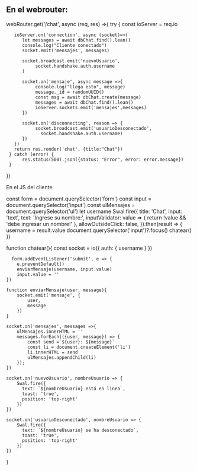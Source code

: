En el webrouter:
----------------

webRouter.get('/chat', async (req, res) =>{
     try {
       const ioServer = req.io
       
       ioServer.on('connection', async (socket)=>{
          let messages = await dbChat.find().lean()
          console.log("Cliente conectado")
          socket.emit('mensajes', messages)

          socket.broadcast.emit('nuevoUsuario',
               socket.handshake.auth.username
          )

          socket.on('mensaje', async message =>{
               console.log("llega esto", message)
               message._id = randomUUID()
               const msg = await dbChat.create(message)
               messages = await dbChat.find().lean()
               ioServer.sockets.emit('mensajes',messages)
          })

          socket.on('disconnecting', reason => {
               socket.broadcast.emit('usuarioDesconectado',
                 socket.handshake.auth.username)
          })
       })
       return res.render('chat', {title:"Chat"})
     } catch (error) {
          res.status(500).json({status: "Error", error: error.message})
     }
  })

En el JS del cliente

const form = document.querySelector('form')
const input = document.querySelector('input')
const ulMensajes = document.querySelector('ul')
let username
Swal.fire({
    title: 'Chat',
    input: 'text',
    text: 'Ingrese su nombre:',
    inputValidator: value => {
      return !value && 'debe ingresar un nombre!'
    },
    allowOutsideClick: false,
  }).then(result => {
    username = result.value
    document.querySelector('input')?.focus()
    chatear()
  })

  function chatear(){
    const socket = io({
        auth: {
          username
        }
      })

      form.addEventListener('submit', e => {
        e.preventDefault()
        enviarMensaje(username, input.value)
        input.value = ''
    })
    
    function enviarMensaje(user, message){
        socket.emit('mensaje', {
            user,
            message
        })
    }

    socket.on('mensajes', messages =>{
        ulMensajes.innerHTML = ''
        messages.forEach(({user, message}) => {
            const send =`${user}: ${message}`
            const li = document.createElement('li')
            li.innerHTML = send
            ulMensajes.appendChild(li)
        });
    })

    socket.on('nuevoUsuario', nombreUsuario => {
        Swal.fire({
          text: `${nombreUsuario} está en linea`,
          toast: 'true',
          position: 'top-right'
        })
    })

    socket.on('usuarioDesconectado', nombreUsuario => {
        Swal.fire({
          text: `${nombreUsuario} se ha desconectado`,
          toast: 'true',
          position: 'top-right'
        })
    })

    
  }
